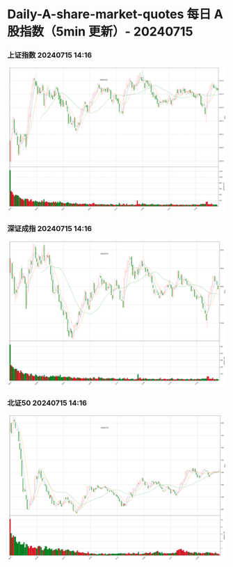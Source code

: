 
# Daily-A-share-market-quotes 每日 A 股指数（5min 更新）- 20240715

### 上证指数 20240715 14:16
![](./fig/2024/7/20240715-sh000001.png)

### 深证成指 20240715 14:16
![](./fig/2024/7/20240715-sz399001.png)

### 北证50 20240715 14:16
![](./fig/2024/7/20240715-bj899050.png)
